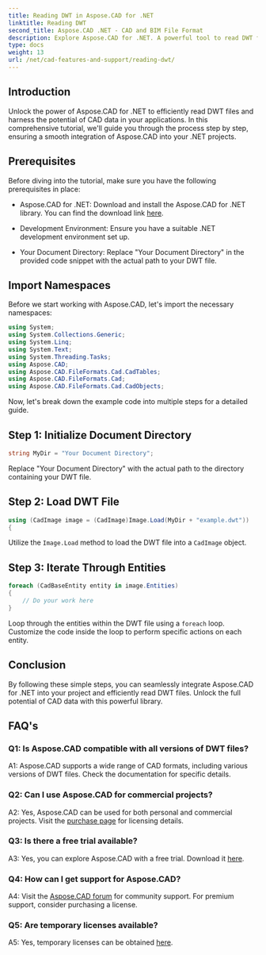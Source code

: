 ```yaml
---
title: Reading DWT in Aspose.CAD for .NET
linktitle: Reading DWT
second_title: Aspose.CAD .NET - CAD and BIM File Format
description: Explore Aspose.CAD for .NET. A powerful tool to read DWT files effortlessly. Boost your CAD data integration with our user-friendly tutorial.
type: docs
weight: 13
url: /net/cad-features-and-support/reading-dwt/
---
```

## Introduction

Unlock the power of Aspose.CAD for .NET to efficiently read DWT files and harness the potential of CAD data in your applications. In this comprehensive tutorial, we'll guide you through the process step by step, ensuring a smooth integration of Aspose.CAD into your .NET projects.

## Prerequisites

Before diving into the tutorial, make sure you have the following prerequisites in place:

- Aspose.CAD for .NET: Download and install the Aspose.CAD for .NET library. You can find the download link [here](https://releases.aspose.com/cad/net/).

- Development Environment: Ensure you have a suitable .NET development environment set up.

- Your Document Directory: Replace "Your Document Directory" in the provided code snippet with the actual path to your DWT file.

## Import Namespaces

Before we start working with Aspose.CAD, let's import the necessary namespaces:

```csharp
using System;
using System.Collections.Generic;
using System.Linq;
using System.Text;
using System.Threading.Tasks;
using Aspose.CAD;
using Aspose.CAD.FileFormats.Cad.CadTables;
using Aspose.CAD.FileFormats.Cad;
using Aspose.CAD.FileFormats.Cad.CadObjects;
```

Now, let's break down the example code into multiple steps for a detailed guide.

## Step 1: Initialize Document Directory

```csharp
string MyDir = "Your Document Directory";
```

Replace "Your Document Directory" with the actual path to the directory containing your DWT file.

## Step 2: Load DWT File

```csharp
using (CadImage image = (CadImage)Image.Load(MyDir + "example.dwt"))
{
```

Utilize the `Image.Load` method to load the DWT file into a `CadImage` object.

## Step 3: Iterate Through Entities

```csharp
foreach (CadBaseEntity entity in image.Entities)
{
    // Do your work here
}
```

Loop through the entities within the DWT file using a `foreach` loop. Customize the code inside the loop to perform specific actions on each entity.

## Conclusion

By following these simple steps, you can seamlessly integrate Aspose.CAD for .NET into your project and efficiently read DWT files. Unlock the full potential of CAD data with this powerful library.

## FAQ's

### Q1: Is Aspose.CAD compatible with all versions of DWT files?

A1: Aspose.CAD supports a wide range of CAD formats, including various versions of DWT files. Check the documentation for specific details.

### Q2: Can I use Aspose.CAD for commercial projects?

A2: Yes, Aspose.CAD can be used for both personal and commercial projects. Visit the [purchase page](https://purchase.aspose.com/buy) for licensing details.

### Q3: Is there a free trial available?

A3: Yes, you can explore Aspose.CAD with a free trial. Download it [here](https://releases.aspose.com/).

### Q4: How can I get support for Aspose.CAD?

A4: Visit the [Aspose.CAD forum](https://forum.aspose.com/c/cad/19) for community support. For premium support, consider purchasing a license.

### Q5: Are temporary licenses available?

A5: Yes, temporary licenses can be obtained [here](https://purchase.aspose.com/temporary-license/).
